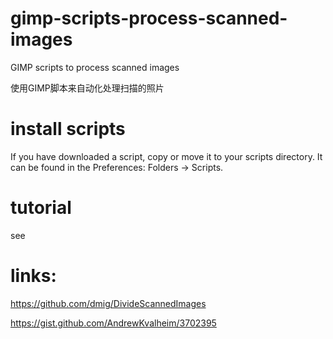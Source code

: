 # gimp-scripts-process-scanned-images

GIMP scripts to process scanned images

使用GIMP脚本来自动化处理扫描的照片

# install scripts

If you have downloaded a script, copy or move it to your scripts directory. 
It can be found in the Preferences: Folders → Scripts.

# tutorial

see 


# links:

https://github.com/dmig/DivideScannedImages

https://gist.github.com/AndrewKvalheim/3702395
